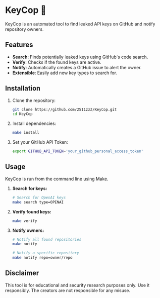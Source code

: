 # KeyCop 👮

KeyCop is an automated tool to find leaked API keys on GitHub and notify repository owners.

## Features

- **Search**: Finds potentially leaked keys using GitHub's code search.
- **Verify**: Checks if the found keys are active.
- **Notify**: Automatically creates a GitHub issue to alert the owner.
- **Extensible**: Easily add new key types to search for.

## Installation

1.  Clone the repository:
    ```bash
    git clone https://github.com/2511zzZ/KeyCop.git
    cd KeyCop
    ```

2.  Install dependencies:
    ```bash
    make install
    ```

3.  Set your GitHub API Token:
    ```bash
    export GITHUB_API_TOKEN='your_github_personal_access_token'
    ```

## Usage

KeyCop is run from the command line using Make.

1.  **Search for keys:**
    ```bash
    # Search for OpenAI keys
    make search type=OPENAI
    ```

2.  **Verify found keys:**
    ```bash
    make verify
    ```

3.  **Notify owners:**
    ```bash
    # Notify all found repositories
    make notify

    # Notify a specific repository
    make notify repo=owner/repo
    ```

## Disclaimer

This tool is for educational and security research purposes only. Use it responsibly. The creators are not responsible for any misuse.